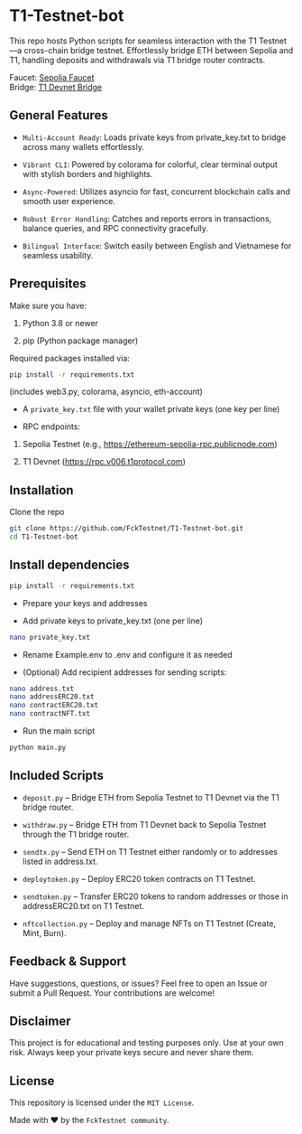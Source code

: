 # T1-Testnet-bot

This repo hosts Python scripts for seamless interaction with the T1 Testnet—a cross-chain bridge testnet. Effortlessly bridge ETH between Sepolia and T1, handling deposits and withdrawals via T1 bridge router contracts.

Faucet: [Sepolia Faucet](https://sepoliafaucet.com/)  
Bridge: [T1 Devnet Bridge](https://devnet.t1protocol.com/bridge)

## General Features

- `Multi-Account Ready`: Loads private keys from private_key.txt to bridge across many wallets effortlessly.

- `Vibrant CLI`: Powered by colorama for colorful, clear terminal output with stylish borders and highlights.

- `Async-Powered`: Utilizes asyncio for fast, concurrent blockchain calls and smooth user experience.

- `Robust Error Handling`: Catches and reports errors in transactions, balance queries, and RPC connectivity gracefully.

- `Bilingual Interface`: Switch easily between English and Vietnamese for seamless usability.

## Prerequisites
Make sure you have:

1. Python 3.8 or newer

2. pip (Python package manager)

Required packages installed via:

```bash
pip install -r requirements.txt
```
(includes web3.py, colorama, asyncio, eth-account)

- A `private_key.txt` file with your wallet private keys (one key per line)

- RPC endpoints:

1. Sepolia Testnet (e.g., https://ethereum-sepolia-rpc.publicnode.com)

2. T1 Devnet (https://rpc.v006.t1protocol.com)

## Installation
Clone the repo

```bash
git clone https://github.com/FckTestnet/T1-Testnet-bot.git
cd T1-Testnet-bot
```
## Install dependencies

```bash
pip install -r requirements.txt
```
- Prepare your keys and addresses

- Add private keys to private_key.txt (one per line)

```bash
nano private_key.txt
```
- Rename Example.env to .env and configure it as needed

- (Optional) Add recipient addresses for sending scripts:

```bash
nano address.txt
nano addressERC20.txt
nano contractERC20.txt
nano contractNFT.txt
```
- Run the main script

```bash
python main.py
```

## Included Scripts

- `deposit.py` – Bridge ETH from Sepolia Testnet to T1 Devnet via the T1 bridge router.

- `withdraw.py` – Bridge ETH from T1 Devnet back to Sepolia Testnet through the T1 bridge router.

- `sendtx.py` – Send ETH on T1 Testnet either randomly or to addresses listed in address.txt.

- `deploytoken.py` – Deploy ERC20 token contracts on T1 Testnet.

- `sendtoken.py` – Transfer ERC20 tokens to random addresses or those in addressERC20.txt on T1 Testnet.

- `nftcollection.py` – Deploy and manage NFTs on T1 Testnet (Create, Mint, Burn).

## Feedback & Support
Have suggestions, questions, or issues?
Feel free to open an Issue or submit a Pull Request.
Your contributions are welcome!

## Disclaimer
This project is for educational and testing purposes only.
Use at your own risk. Always keep your private keys secure and never share them.

## License
This repository is licensed under the `MIT License`.

Made with ❤️ by the `FckTestnet community`.